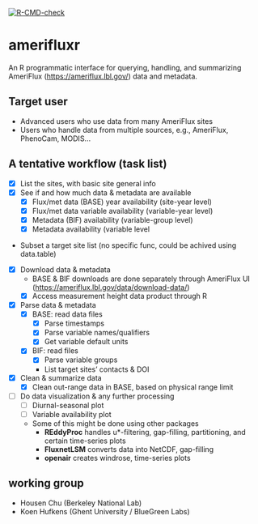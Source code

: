 [![R-CMD-check](https://github.com/chuhousen/amerifluxr/workflows/R-CMD-check/badge.svg)](https://github.com/chuhousen/amerifluxr/actions)

# amerifluxr
An R programmatic interface for querying, handling, and summarizing AmeriFlux (https://ameriflux.lbl.gov/) data and metadata.  

## Target user
- Advanced users who use data from many AmeriFlux sites
- Users who handle data from multiple sources, e.g., AmeriFlux, PhenoCam, MODIS...

## A tentative workflow (task list)
- [x] List the sites, with basic site general info     
- [x] See if and how much data & metadata are available
  - [x] Flux/met data (BASE) year availability (site-year level)
  - [x] Flux/met data variable availability (variable-year level)
  - [x] Metadata (BIF) availability (variable-group level)
  - [x] Metadata availability (variable level 
- Subset a target site list (no specific func, could be achived using data.table)
- [x] Download data & metadata
  - BASE & BIF downloads are done separately through AmeriFlux UI (https://ameriflux.lbl.gov/data/download-data/)
  - [x] Access measurement height data product through R
- [x] Parse data & metadata
  - [x] BASE: read data files
    - [x] Parse timestamps
    - [x] Parse variable names/qualifiers 
    - [x] Get variable default units
  - [x] BIF: read files
    - [x] Parse variable groups 
    - List target sites’ contacts & DOI
- [x] Clean & summarize data
  - [x] Clean out-range data in BASE, based on physical range limit
- [ ] Do data visualization & any further processing 
  - [ ] Diurnal-seasonal plot
  - [ ] Variable availability plot
  - Some of this might be done using other packages
    - **REddyProc** handles u*-filtering, gap-filling, partitioning, and certain time-series plots 
    - **FluxnetLSM** converts data into NetCDF, gap-filling
    - **openair** creates windrose, time-series plots

## working group
- Housen Chu (Berkeley National Lab)
- Koen Hufkens (Ghent University / BlueGreen Labs)
